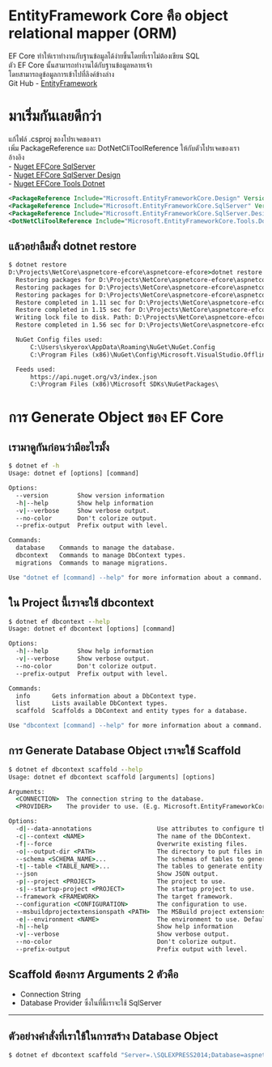 # EntityFramework Core คือ object relational mapper (ORM)
EF Core ทำให้เราทำงานกับฐานข้อมูลได้ง่ายขึ้นโดยที่เราไม่ต้องเขียน SQL  
ตัว EF Core นั้นสามารถทำงานได้กับฐานข้อมูลหลายเจ้า  
โดยสามารถดูข้อมูลการเข้าไปที่ลิงค์ข้างล่าง  
Git Hub - [EntityFramework](https://github.com/aspnet/EntityFramework)  
# มาเริ่มกันเลยดีกว่า  
แก้ไฟล์ .csproj ของโปรเจคของเรา  
เพิ่ม PackageReference และ DotNetCliToolReference ให้กับตัวโปรเจคของเรา  
อ้างอิง  
    - [Nuget EFCore SqlServer](https://www.nuget.org/packages/Microsoft.EntityFrameworkCore.SqlServer)  
    - [Nuget EFCore SqlServer Design](https://www.nuget.org/packages/Microsoft.EntityFrameworkCore.SqlServer.Design)   
    - [Nuget EFCore Tools Dotnet](https://www.nuget.org/packages/Microsoft.EntityFrameworkCore.Tools.DotNet)   
```xml
<PackageReference Include="Microsoft.EntityFrameworkCore.Design" Version="1.1.1" />
<PackageReference Include="Microsoft.EntityFrameworkCore.SqlServer" Version="1.1.1" />
<PackageReference Include="Microsoft.EntityFrameworkCore.SqlServer.Design" Version="1.1.1" />
<DotNetCliToolReference Include="Microsoft.EntityFrameworkCore.Tools.Dotnet" Version="1.0.0" /> 
``` 
**แล้วอย่าลืมสั่ง dotnet restore**
---------------------------------
```cmd
$ dotnet restore
D:\Projects\NetCore\aspnetcore-efcore\aspnetcore-efcore>dotnet restore
  Restoring packages for D:\Projects\NetCore\aspnetcore-efcore\aspnetcore-efcore\aspnetcore-efcore.csproj...
  Restoring packages for D:\Projects\NetCore\aspnetcore-efcore\aspnetcore-efcore\aspnetcore-efcore.csproj...
  Restoring packages for D:\Projects\NetCore\aspnetcore-efcore\aspnetcore-efcore\aspnetcore-efcore.csproj...
  Restore completed in 1.11 sec for D:\Projects\NetCore\aspnetcore-efcore\aspnetcore-efcore\aspnetcore-efcore.csproj.
  Restore completed in 1.15 sec for D:\Projects\NetCore\aspnetcore-efcore\aspnetcore-efcore\aspnetcore-efcore.csproj.
  Writing lock file to disk. Path: D:\Projects\NetCore\aspnetcore-efcore\aspnetcore-efcore\obj\project.assets.json
  Restore completed in 1.56 sec for D:\Projects\NetCore\aspnetcore-efcore\aspnetcore-efcore\aspnetcore-efcore.csproj.

  NuGet Config files used:
      C:\Users\skyerox\AppData\Roaming\NuGet\NuGet.Config
      C:\Program Files (x86)\NuGet\Config\Microsoft.VisualStudio.Offline.config

  Feeds used:
      https://api.nuget.org/v3/index.json
      C:\Program Files (x86)\Microsoft SDKs\NuGetPackages\
```
# การ Generate Object ของ EF Core
**เรามาดูกันก่อนว่ามีอะไรมั้ง**
--------------------------------- 
```cmd
$ dotnet ef -h
Usage: dotnet ef [options] [command]

Options:
  --version        Show version information
  -h|--help        Show help information
  -v|--verbose     Show verbose output.
  --no-color       Don't colorize output.
  --prefix-output  Prefix output with level.

Commands:
  database    Commands to manage the database.
  dbcontext   Commands to manage DbContext types.
  migrations  Commands to manage migrations.

Use "dotnet ef [command] --help" for more information about a command.
```
**ใน Project นี้เราจะใช้ dbcontext** 
--------------------------------- 
```cmd
$ dotnet ef dbcontext --help
Usage: dotnet ef dbcontext [options] [command]

Options:
  -h|--help        Show help information
  -v|--verbose     Show verbose output.
  --no-color       Don't colorize output.
  --prefix-output  Prefix output with level.

Commands:
  info      Gets information about a DbContext type.
  list      Lists available DbContext types.
  scaffold  Scaffolds a DbContext and entity types for a database.

Use "dbcontext [command] --help" for more information about a command.
```
**การ Generate Database Object เราจะใช้ Scaffold** 
--------------------------------- 
```cmd
$ dotnet ef dbcontext scaffold --help
Usage: dotnet ef dbcontext scaffold [arguments] [options]

Arguments:
  <CONNECTION>  The connection string to the database.
  <PROVIDER>    The provider to use. (E.g. Microsoft.EntityFrameworkCore.SqlServer)

Options:
  -d|--data-annotations                  Use attributes to configure the model (where possible). If omitted, only the fluent API is used.
  -c|--context <NAME>                    The name of the DbContext.
  -f|--force                             Overwrite existing files.
  -o|--output-dir <PATH>                 The directory to put files in. Paths are relative to the project directory.
  --schema <SCHEMA_NAME>...              The schemas of tables to generate entity types for.
  -t|--table <TABLE_NAME>...             The tables to generate entity types for.
  --json                                 Show JSON output.
  -p|--project <PROJECT>                 The project to use.
  -s|--startup-project <PROJECT>         The startup project to use.
  --framework <FRAMEWORK>                The target framework.
  --configuration <CONFIGURATION>        The configuration to use.
  --msbuildprojectextensionspath <PATH>  The MSBuild project extensions path. Defaults to "obj".
  -e|--environment <NAME>                The environment to use. Defaults to "Development".
  -h|--help                              Show help information
  -v|--verbose                           Show verbose output.
  --no-color                             Don't colorize output.
  --prefix-output                        Prefix output with level.
```
 **Scaffold ต้องการ Arguments 2 ตัวคือ** 
---------------------------------    
  - Connection String 
  - Database Provider  ซึ่งในที่นี้เราจะใช้ SqlServer  
--------------------------------- 
**ตัวอย่างคำสั่งที่เราใช้ในการสร้าง Database Object** 
---------------------------------  
```cmd
$ dotnet ef dbcontext scaffold "Server=.\SQLEXPRESS2014;Database=aspnetcore-efcore;User Id=sa;Password=1;" "Microsoft.EntityFrameworkCore.SqlServer" -o Models/Database -c Db -d
```